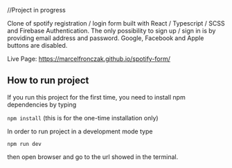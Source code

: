 //Project in progress

Clone of spotify registration / login form built with React / Typescript / SCSS and Firebase Authentication.
The only possibility to sign up / sign in is by providing email address and password. Google, Facebook and Apple buttons are disabled.

Live Page: https://marcelfronczak.github.io/spotify-form/

## How to run project

If you run this project for the first time, you need to install npm dependencies by typing

```npm install``` (this is for the one-time installation only)

In order to run project in a development mode type

```npm run dev```

then open browser and go to the url showed in the terminal.

